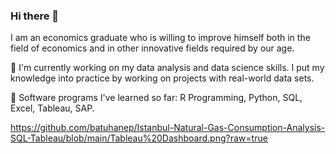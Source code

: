 ### Hi there 👋

I am an economics graduate who is willing to improve himself both in the field of economics and in other innovative fields required by our age.

🔭 I'm currently working on my data analysis and data science skills. I put my knowledge into practice by working on projects with real-world data sets.

🌱 Software programs I've learned so far: R Programming, Python, SQL, Excel, Tableau, SAP.

https://github.com/batuhanep/Istanbul-Natural-Gas-Consumption-Analysis-SQL-Tableau/blob/main/Tableau%20Dashboard.png?raw=true

